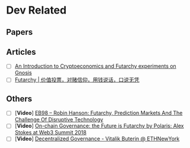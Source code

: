 # Dev Related

## Papers



## Articles

- [ ] [An Introduction to Cryptoeconomics and Futarchy experiments on Gnosis](https://medium.com/@consensus/an-introduction-to-cryptoeconomics-and-futarchy-experiments-on-gnosis-df85220f840a)
- [ ] [Futarchy | 价值投票，对赌信仰，用钱说话，口说无凭](https://daorayaki.org/futarchy/)

## Others

- [ ] [**Video**] [EB98 – Robin Hanson: Futarchy, Prediction Markets And The Challenge Of Disruptive Technology](https://www.youtube.com/watch?v=mUUk0jSndoc&ab_channel=EpicenterPodcast)
- [ ] [**Video**] [On-chain Governance: the Future is Futarchy by Polaris: Alex Stokes at Web3 Summit 2018](https://www.youtube.com/watch?v=i1OSZw7hVHk&ab_channel=Web3Foundation)
- [ ] [**Video**] [Decentralized Governance - Vitalik Buterin @ ETHNewYork](https://www.youtube.com/watch?v=6LbRtvdRVBw&ab_channel=ETHGlobal)